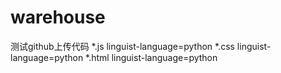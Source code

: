 # warehouse
测试github上传代码
*.js linguist-language=python
*.css linguist-language=python
*.html linguist-language=python
